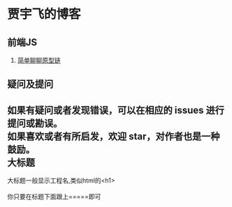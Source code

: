 贾宇飞的博客
===================================
前端JS  
-----------------------------------  
  1. [简单聊聊原型链](https://github.com/xaiofei/Blog/issues/1)<br />  

疑问及提问 
-----------------------------------  
  如果有疑问或者发现错误，可以在相应的 issues 进行提问或勘误。<br />
  如果喜欢或者有所启发，欢迎 star，对作者也是一种鼓励。   
大标题  
-----------------------------------  
  大标题一般显示工程名,类似html的\<h1\><br />  
  你只要在标题下面跟上=====即可     
